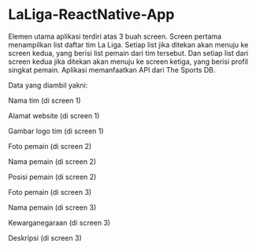 # LaLiga-ReactNative-App

Elemen utama aplikasi terdiri atas 3 buah screen. Screen pertama menampilkan list daftar tim La Liga. Setiap list jika ditekan akan menuju ke screen kedua, yang berisi list pemain dari tim tersebut. Dan setiap list dari screen kedua jika ditekan akan menuju ke screen ketiga, yang berisi profil singkat pemain. Aplikasi memanfaatkan API dari The Sports DB.

Data yang diambil yakni:

Nama tim (di screen 1)

Alamat website (di screen 1)

Gambar logo tim (di screen 1)

Foto pemain (di screen 2)

Nama pemain (di screen 2)

Posisi pemain (di screen 2)

Foto pemain (di screen 3)

Nama pemain (di screen 3)

Kewarganegaraan (di screen 3)

Deskripsi (di screen 3)
